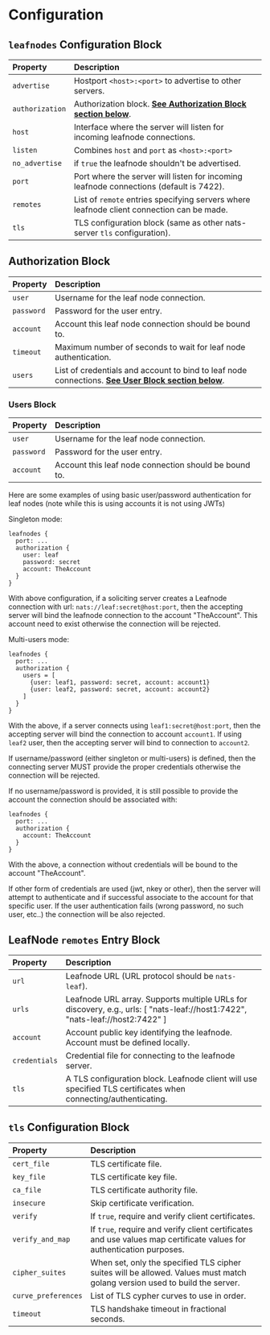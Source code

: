 # Configuration

## `leafnodes` Configuration Block

| Property | Description |
| :--- | :--- |
| `advertise` | Hostport `<host>:<port>` to advertise to other servers. |
| `authorization` | Authorization block. [**See Authorization Block section below**](leafnode_conf.md#authorization-block). |
| `host` | Interface where the server will listen for incoming leafnode connections. |
| `listen` | Combines `host` and `port` as `<host>:<port>` |
| `no_advertise` | if `true` the leafnode shouldn't be advertised. |
| `port` | Port where the server will listen for incoming leafnode connections \(default is 7422\). |
| `remotes` | List of `remote` entries specifying servers where leafnode client connection can be made. |
| `tls` | TLS configuration block \(same as other nats-server `tls` configuration\). |

## Authorization Block

| Property | Description |
| :--- | :--- |
| `user` | Username for the leaf node  connection. |
| `password` | Password for the user entry. |
| `account` | Account this leaf node  connection should be bound to. |
| `timeout` | Maximum number of seconds to wait for leaf node  authentication. |
| `users` | List of credentials and account to bind to leaf node  connections. [**See User Block section below**](leafnode_conf.md#users-block). |

### Users Block

| Property | Description |
| :--- | :--- |
| `user` | Username for the leaf node connection. |
| `password` | Password for the user entry. |
| `account` | Account this leaf node  connection should be bound to. |

Here are some examples of using basic user/password authentication for leaf nodes \(note while this is using accounts it is not using JWTs\)

Singleton mode:

```text
leafnodes {
  port: ...
  authorization {
    user: leaf
    password: secret
    account: TheAccount
  }
}
```

With above configuration, if a soliciting server creates a Leafnode connection with url: `nats://leaf:secret@host:port`, then the accepting server will bind the leafnode connection to the account "TheAccount". This account need to exist otherwise the connection will be rejected.

Multi-users mode:

```text
leafnodes {
  port: ...
  authorization {
    users = [
      {user: leaf1, password: secret, account: account1}
      {user: leaf2, password: secret, account: account2}
    ]
  }
}
```

With the above, if a server connects using `leaf1:secret@host:port`, then the accepting server will bind the connection to account `account1`. If using `leaf2` user, then the accepting server will bind to connection to `account2`.

If username/password \(either singleton or multi-users\) is defined, then the connecting server MUST provide the proper credentials otherwise the connection will be rejected.

If no username/password is provided, it is still possible to provide the account the connection should be associated with:

```text
leafnodes {
  port: ...
  authorization {
    account: TheAccount
  }
}
```

With the above, a connection without credentials will be bound to the account "TheAccount".

If other form of credentials are used \(jwt, nkey or other\), then the server will attempt to authenticate and if successful associate to the account for that specific user. If the user authentication fails \(wrong password, no such user, etc..\) the connection will be also rejected.

## LeafNode `remotes` Entry Block

| Property | Description |
| :--- | :--- |
| `url` | Leafnode URL \(URL protocol should be `nats-leaf`\). |
| `urls` | Leafnode URL array. Supports multiple URLs for discovery, e.g., urls: \[ "nats-leaf://host1:7422", "nats-leaf://host2:7422" \] |
| `account` | Account public key identifying the leafnode. Account must be defined locally. |
| `credentials` | Credential file for connecting to the leafnode server. |
| `tls` | A TLS configuration block. Leafnode client will use specified TLS certificates when connecting/authenticating. |

## `tls` Configuration Block

| Property | Description |
| :--- | :--- |
| `cert_file` | TLS certificate file. |
| `key_file` | TLS certificate key file. |
| `ca_file` | TLS certificate authority file. |
| `insecure` | Skip certificate verification. |
| `verify` | If `true`, require and verify client certificates. |
| `verify_and_map` | If `true`, require and verify client certificates and use values map certificate values for authentication purposes. |
| `cipher_suites` | When set, only the specified TLS cipher suites will be allowed. Values must match golang version used to build the server. |
| `curve_preferences` | List of TLS cypher curves to use in order. |
| `timeout` | TLS handshake timeout in fractional seconds. |

